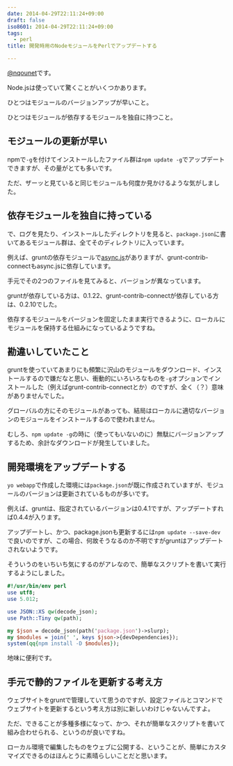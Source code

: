 ```yaml
---
date: 2014-04-29T22:11:24+09:00
draft: false
iso8601: 2014-04-29T22:11:24+09:00
tags:
  - perl
title: 開発時用のNodeモジュールをPerlでアップデートする

---
```


[@nqounet](https://twitter.com/nqounet)です。

Node.jsは使っていて驚くことがいくつかあります。

ひとつはモジュールのバージョンアップが早いこと。

ひとつはモジュールが依存するモジュールを独自に持つこと。

## モジュールの更新が早い

npmで`-g`を付けてインストールしたファイル群は`npm update -g`でアップデートできますが、その量がとても多いです。

ただ、ザーッと見ていると同じモジュールも何度か見かけるような気がしました。

## 依存モジュールを独自に持っている

で、ログを見たり、インストールしたディレクトリを見ると、`package.json`に書いてあるモジュール群は、全てそのディレクトリに入っています。

例えば、gruntの依存モジュールで[async.js](https://www.npmjs.org/package/async)がありますが、grunt-contrib-connectもasync.jsに依存しています。

手元でその2つのファイルを見てみると、バージョンが異なっています。

gruntが依存している方は、0.1.22、grunt-contrib-connectが依存している方は、0.2.10でした。

依存するモジュールをバージョンを固定したまま実行できるように、ローカルにモジュールを保持する仕組みになっているようですね。

## 勘違いしていたこと

gruntを使っていてあまりにも頻繁に沢山のモジュールをダウンロード、インストールするので嫌だなと思い、衝動的にいろいろなものを`-g`オプションでインストールした（例えばgrunt-contrib-connectとか）のですが、全く（？）意味がありませんでした。

グローバルの方にそのモジュールがあっても、結局はローカルに適切なバージョンのモジュールをインストールするので使われません。

むしろ、`npm update -g`の時に（使ってもいないのに）無駄にバージョンアップするため、余計なダウンロードが発生していました。

## 開発環境をアップデートする

`yo webapp`で作成した環境には`package.json`が既に作成されていますが、モジュールのバージョンは更新されているものが多いです。

例えば、gruntは、指定されているバージョンは0.4.1ですが、アップデートすれば0.4.4が入ります。

アップデートし、かつ、package.jsonも更新するには`npm update --save-dev`で良いのですが、この場合、何故そうなるのか不明ですがgruntはアップデートされないようです。

そういうのをいちいち気にするのがアレなので、簡単なスクリプトを書いて実行するようにしました。

```perl
#!/usr/bin/env perl
use utf8;
use 5.012;

use JSON::XS qw(decode_json);
use Path::Tiny qw(path);

my $json = decode_json(path('package.json')->slurp);
my $modules = join(' ', keys $json->{devDependencies});
system(qq{npm install -D $modules});
```

地味に便利です。

## 手元で静的ファイルを更新する考え方

ウェブサイトをgruntで管理していて思うのですが、設定ファイルとコマンドでウェブサイトを更新するという考え方は別に新しいわけじゃないんですよ。

ただ、できることが多種多様になって、かつ、それが簡単なスクリプトを書いて組み合わせられる、というのが良いですね。

ローカル環境で編集したものをウェブに公開する、ということが、簡単にカスタマイズできるのはほんとうに素晴らしいことだと思います。
